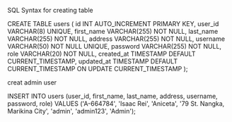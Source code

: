

SQL Syntax for creating table

CREATE TABLE users (
    id INT AUTO_INCREMENT PRIMARY KEY,
    user_id VARCHAR(8) UNIQUE,
    first_name VARCHAR(255) NOT NULL,
    last_name VARCHAR(255) NOT NULL,
    address VARCHAR(255) NOT NULL,
    username VARCHAR(50) NOT NULL UNIQUE,
    password VARCHAR(255) NOT NULL,
    role VARCHAR(20) NOT NULL,
    created_at TIMESTAMP DEFAULT CURRENT_TIMESTAMP,
    updated_at TIMESTAMP DEFAULT CURRENT_TIMESTAMP ON UPDATE CURRENT_TIMESTAMP
);

creat admin user

INSERT INTO users (user_id, first_name, last_name, address, username, password, role)
VALUES ('A-664784', 'Isaac Rei', 'Aniceta', '79 St. Nangka, Marikina City', 'admin', 'admin123', 'Admin');